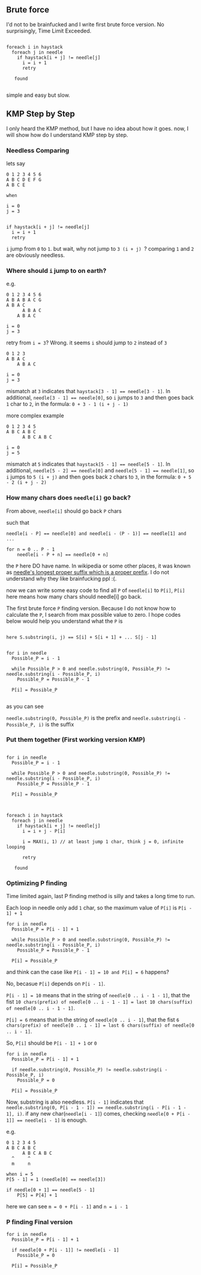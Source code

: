 ## Brute force

I'd not to be brainfucked and I write first brute force version. No surprisingly, Time Limit Exceeded.

```

foreach i in haystack
  foreach j in needle
    if haystack[i + j] != needle[j]
      i = i + 1
      retry  

   found
   
```

simple and easy but slow.

## KMP Step by Step

I only heard the KMP method, but I have no idea about how it goes.
now, I will show how do I understand KMP step by step.


### Needless Comparing 

lets say

```
0 1 2 3 4 5 6
A B C D E F G
A B C E

when
      
i = 0
j = 3


if haystack[i + j] != needle[j]
  i = i + 1
  retry  

```

`i` jump from `0` to `1`. but wait, why not jump to `3 (i + j) `? comparing `1` and `2` are obviously needless.

### Where should `i` jump to on earth?

e.g.

```
0 1 2 3 4 5 6
A B A B A C G
A B A C
      A B A C
    A B A C

i = 0
j = 3

```

retry from `i = 3`? Wrong. it seems `i` should jump to `2` instead of `3`

```
0 1 2 3
A B A C
    A B A C
    
i = 0
j = 3
```

mismatch at `3` indicates that `haystack[3 - 1] == needle[3 - 1]`. 
In additional, `needle[3 - 1] == needle[0]`, so `i` jumps to `3` and then goes back `1` char to `2`, in the formula: `0 + 3 - 1 (i + j - 1)`


more complex example

```
0 1 2 3 4 5
A B C A B C
      A B C A B C   

i = 0
j = 5
```

mismatch at `5` indicates that `haystack[5 - 1] == needle[5 - 1]`. 
In additional, `needle[5 - 2] == needle[0]` and `needle[5 - 1] == needle[1]`, so `i` jumps to `5 (i + j)` and then goes back `2` chars to `3`, in the formula: `0 + 5 - 2 (i + j - 2)`



### How many chars does `needle[i]` go back?

From above, `needle[i]` should go back `P` chars

such that

```
needle[i - P] == needle[0] and needle[i - (P - 1)] == needle[1] and ...

for n = 0 .. P - 1
    needle[i - P + n] == needle[0 + n]
```

the `P` here DO have name. In wikipedia or some other places, it was known as [needle's longest proper suffix which is a proper prefix](http://en.wikipedia.org/wiki/Knuth%E2%80%93Morris%E2%80%93Pratt_algorithm#.22Partial_match.22_table_.28also_known_as_.22failure_function.22.29). I do not understand why they like brainfucking ppl :(.


now we can write some easy code to find all `P` of `needle[i]` to `P[i]`, `P[i]` here means how many chars should needle[i] go back.


The first brute force `P` finding version. Because I do not know how to calculate the `P`, I search from max possible value to zero. I hope codes below would help you understand what the `P` is

```

here S.substring(i, j) == S[i] + S[i + 1] + ... S[j - 1]


for i in needle
  Possible_P = i - 1
    
  while Possible_P > 0 and needle.substring(0, Possible_P) != needle.substring(i - Possible_P, i)
    Possible_P = Possible_P - 1

  P[i] = Possible_P


```

as you can see

`needle.substring(0, Possible_P)` is the prefix and `needle.substring(i - Possible_P, i)` is the suffix



### Put them together (First working version KMP)

```

for i in needle
  Possible_P = i - 1
    
  while Possible_P > 0 and needle.substring(0, Possible_P) != needle.substring(i - Possible_P, i)
    Possible_P = Possible_P - 1

  P[i] = Possible_P



foreach i in haystack
  foreach j in needle
    if haystack[i + j] != needle[j]
      i = i + j - P[i]
      
      i = MAX(i, 1) // at least jump 1 char, think j = 0, infinite looping
      
      retry  

   found

```

### Optimizing P finding

Time limited again, last P finding method is silly and takes a long time to run.

Each loop in needle only add `1` char, so the maximum value of `P[i]` is `P[i - 1] + 1`

```
for i in needle
  Possible_P = P[i - 1] + 1
    
  while Possible_P > 0 and needle.substring(0, Possible_P) != needle.substring(i - Possible_P, i)
    Possible_P = Possible_P - 1

  P[i] = Possible_P
```

and think can the case like `P[i - 1] = 10 and P[i] = 6` happens?

No, becasue `P[i]` depends on `P[i - 1]`. 

`P[i - 1] = 10` means that in the string of `needle[0 .. i - 1 - 1]`, that the fist `10 chars(prefix) of needle[0 .. i - 1 - 1] = last 10 chars(suffix) of needle[0 .. i - 1 - 1]`. 

`P[i] = 6` means that in the string of `needle[0 .. i - 1]`, that the fist `6 chars(prefix) of needle[0 .. i - 1] = last 6 chars(suffix) of needle[0 .. i - 1]`. 


So, `P[i]` should be `P[i - 1] + 1` or `0`


```
for i in needle
  Possible_P = P[i - 1] + 1
    
  if needle.substring(0, Possible_P) != needle.substring(i - Possible_P, i)
    Possible_P = 0

  P[i] = Possible_P
```

Now, substring is also needless. `P[i - 1]` indicates that `needle.substring(0, P[i - 1 - 1]) == needle.substring(i - P[i - 1 - 1], i)`. 
if any new char(`needle[i - 1]`) comes, checking `needle[0 + P[i - 1]] == needle[i - 1]` is enough.


e.g.

```
0 1 2 3 4 5
A B C A B C
      A B C A B C
  ^     ^
  m     n
  
when i = 5   
P[5 - 1] = 1 (needle[0] == needle[3])

if needle[0 + 1] == needle[5 - 1]
    P[5] = P[4] + 1

```

here we can see `m = 0 + P[i - 1]` and `n = i - 1`


### P finding Final version


```
for i in needle
  Possible_P = P[i - 1] + 1
    
  if needle[0 + P[i - 1]] != needle[i - 1]
    Possible_P = 0

  P[i] = Possible_P
```



